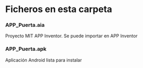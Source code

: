 # Ficheros en esta carpeta
### APP_Puerta.aia
Proyecto MIT APP Inventor. Se puede importar en APP Inventor
### APP_Puerta.apk
Aplicación Android lista para instalar
